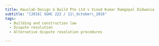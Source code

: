 ```yaml
---
title: Hauslab Design & Build Pte Ltd v Vinod Kumar Ramgopal Didwania 
subtitle: "[2016] SGHC 222 / 11\_October\_2016"
tags:
  - Building and construction law
  - Dispute resolution
  - Alternative dispute resolution procedures

---
```


